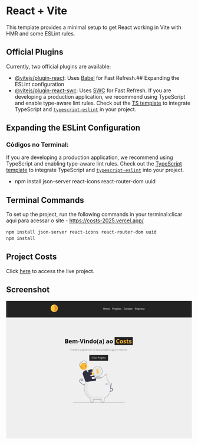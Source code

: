 # React + Vite

This template provides a minimal setup to get React working in Vite with HMR and some ESLint rules.

## Official Plugins

Currently, two official plugins are available:

- [@vitejs/plugin-react](https://github.com/vitejs/vite-plugin-react/blob/main/packages/plugin-react/README.md): Uses [Babel](https://babeljs.io/) for Fast Refresh.## Expanding the ESLint configuration
- [@vitejs/plugin-react-swc](https://github.com/vitejs/vite-plugin-react-swc): Uses [SWC](https://swc.rs/) for Fast Refresh.
  If you are developing a production application, we recommend using TypeScript and enable type-aware lint rules. Check out the [TS template](https://github.com/vitejs/vite/tree/main/packages/create-vite/template-react-ts) to integrate TypeScript and [`typescript-eslint`](https://typescript-eslint.io) in your project.

## Expanding the ESLint Configuration

### Códigos no Terminal:

If you are developing a production application, we recommend using TypeScript and enabling type-aware lint rules. Check out the [TypeScript template](https://github.com/vitejs/vite/tree/main/packages/create-vite/template-react-ts) to integrate TypeScript and [`typescript-eslint`](https://typescript-eslint.io) into your project.

- npm install json-server react-icons react-router-dom uuid

## Terminal Commands

To set up the project, run the following commands in your terminal:clicar aqui para acessar o site - https://costs-2025.vercel.app/

```bash
npm install json-server react-icons react-router-dom uuid
npm install
```

## Project Costs

Click [here](https://costs-2025.vercel.app/) to access the live project.

## Screenshot

![Project Screenshot](./public/print.png)
